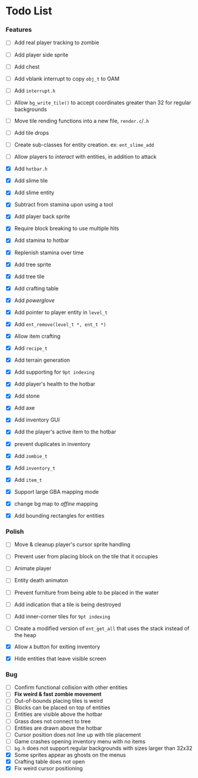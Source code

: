 # Todo List


### Features
- [ ] Add real player tracking to zombie
- [ ] Add player side sprite
- [ ] Add chest
- [ ] Add vblank interrupt to copy `obj_t` to OAM
- [ ] Add `interrupt.h`
- [ ] Allow `bg_write_tile()` to accept coordinates greater than 32 for regular backgrounds
- [ ] Move tile rending functions into a new file, `render.c`/`.h`
- [ ] Add tile drops
- [ ] Create sub-classes for entity creation. ex: `ent_slime_add`
- [ ] Allow players to *interact* with entities, in addition to attack
- [x] Add `hotbar.h`
- [x] Add slime tile
- [x] Add slime entity
- [x] Subtract from stamina upon using a tool
- [x] Add player back sprite
- [x] Require block breaking to use multiple hits
- [x] Add stamina to hotbar
- [x] Replenish stamina over time
- [x] Add tree sprite
- [x] Add tree tile
- [x] Add crafting table
- [x] Add *powerglove*
- [x] Add pointer to player entity in `level_t`
- [x] Add `ent_remove(level_t *, ent_t *)`
- [x] Allow item crafting
- [x] Add `recipe_t`
- [x] Add terrain generation
- [x] Add supporting for `9pt indexing`
- [x] Add player's health to the hotbar
- [x] Add stone
- [x] Add axe
- [x] Add inventory GUI
- [x] Add the player's active item to the hotbar
- [x] prevent duplicates in inventory
- [x] Add `zombie_t`
- [x] Add `inventory_t`
- [x] Add `item_t`
- [x] Support large GBA mapping mode
- [x] change bg map to *affine* mapping
- [x] Add bounding rectangles for entities


### Polish
- [ ] Move & cleanup player's cursor sprite handling
- [ ] Prevent user from placing block on the tile that it occupies
- [ ] Animate player
- [ ] Entity death animaton
- [ ] Prevent furniture from being able to be placed in the water
- [ ] Add indication that a tile is being destroyed
- [ ] Add inner-corner tiles for `9pt indexing`
- [ ] Create a modified version of `ent_get_all` that uses the stack instead of the heap
- [x] Allow `A` button for exiting inventory
- [x] Hide entities that leave visible screen


### Bug
- [ ] Confirm functional collision with other entities
- [ ] **Fix weird & fast zombie movement**
- [ ] Out-of-bounds placing tiles is weird
- [ ] Blocks can be placed on top of entities
- [ ] Entities are visible above the hotbar
- [ ] Grass does not connect to tree
- [ ] Entities are drawn above the hotbar
- [ ] Cursor position does not line up with tile placement
- [ ] Game crashes opening inventory menu with no items
- [ ] `bg.h` does not support regular backgrounds with sizes larger than 32x32
- [x] Some sprites appear as ghosts on the menus
- [x] Crafting table does not open
- [x] Fix weird cursor positioning